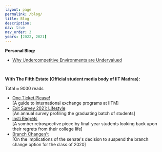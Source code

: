 ```yaml
---
layout: page
permalink: /blog/
title: Blog
description:
nav: true
nav_order: 3
years: [2022, 2021]
---
```


<b> Personal Blog: </b>
<ul>
    <li><a href="https://akasharidas.medium.com/why-undercompetitive-environments-are-undervalued-dded7835105e">Why Undercompetitive Environments are Undervalued</a></li>
</ul>

<br>

<b> With The Fifth Estate (Official student media body of IIT Madras): </b>

Total ≈ 9000 reads

<ul>
    <li><a href="https://www.t5eiitm.org/one-ticket-please-exchanging-for-a-semester/">One Ticket Please!</a><br>[A guide to international exchange programs at IITM]</li>
    <li><a href="https://www.t5eiitm.org/exit-survey-2021-lifestyle/">Exit Survey 2021: Lifestyle</a><br>[An annual survey profiling the graduating batch of students]</li>
    <li><a href="https://www.t5eiitm.org/insti-regrets/">Insti Regrets</a><br>[A somber retrospective piece by final-year students looking back upon their regrets from their college life]</li>
    <li><a href="https://www.t5eiitm.org/branch-changent/">Branch Changen't</a><br>[On the implications of the senate's decision to suspend the branch change option for the class of 2020]</li>
</ul>

